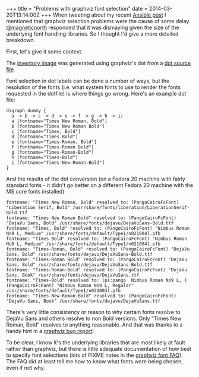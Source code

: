 +++
title = "Problems with graphviz font selection"
date = 2014-03-20T13:14:00Z
+++
When tweeting about my recent [Ansible post](/2014/03/17/ansible-layered-configuration-for-aws.html)
I mentioned that graphviz selection problems were the cause of some delay. [@magneticnorth](https://twitter.com/magneticnorth)
responded that it was dismaying given the size of the underlying font handling libraries. So I thought I'd give a more detailed
breakdown.

First, let's give it some context.

The [inventory image](/images/inventory.png) was generated using graphviz's dot from 
a [dot source file](https://github.com/willthames/willthames.github.io/blob/master/dot/inventory.dot).

Font selection in dot labels can be done a number of ways, but the resolution of the fonts (i.e. 
what system fonts to use to render the fonts requested in the dotfile) is where things go wrong. 
Here's an example dot file:
```
digraph dummy { 
  a -> b -> c -> d -> e -> f -> g -> h -> i;
  a [fontname="Times New Roman, Bold"]
  b [fontname="Times New Roman Bold"]
  c [fontname="Times, Bold"]
  d [fontname="Times Bold"]
  e [fontname="Times-Roman, Bold"]
  f [fontname="Times-Roman Bold"]
  g [fontname="Times-Roman-Bold"]
  h [fontname="Times-Bold"]
  i [fontname="Times-New-Roman-Bold"]
}
```

And the results of the dot conversion (on a Fedora 20 machine with fairly standard fonts - it didn't
go better on a different Fedora 20 machine with the MS core fonts installed):
```
fontname: "Times New Roman, Bold" resolved to: (PangoCairoFcFont) "Liberation Serif, Bold" /usr/share/fonts/liberation/LiberationSerif-Bold.ttf
fontname: "Times New Roman Bold" resolved to: (PangoCairoFcFont) "DejaVu Sans, Bold" /usr/share/fonts/dejavu/DejaVuSans-Bold.ttf
fontname: "Times, Bold" resolved to: (PangoCairoFcFont) "Nimbus Roman No9 L, Medium" /usr/share/fonts/default/Type1/n021004l.pfb
fontname: "Times Bold" resolved to: (PangoCairoFcFont) "Nimbus Roman No9 L, Medium" /usr/share/fonts/default/Type1/n021004l.pfb
fontname: "Times-Roman, Bold" resolved to: (PangoCairoFcFont) "DejaVu Sans, Bold" /usr/share/fonts/dejavu/DejaVuSans-Bold.ttf
fontname: "Times-Roman Bold" resolved to: (PangoCairoFcFont) "DejaVu Sans, Bold" /usr/share/fonts/dejavu/DejaVuSans-Bold.ttf
fontname: "Times-Roman-Bold" resolved to: (PangoCairoFcFont) "DejaVu Sans, Book" /usr/share/fonts/dejavu/DejaVuSans.ttf
fontname: "Times-Bold" resolved to: (ps:pango  Nimbus Roman No9 L, ) (PangoCairoFcFont) "Nimbus Roman No9 L, Regular" /usr/share/fonts/default/Type1/n021003l.pfb
fontname: "Times-New-Roman-Bold" resolved to: (PangoCairoFcFont) "DejaVu Sans, Book" /usr/share/fonts/dejavu/DejaVuSans.ttf
```

There's very little consistency or reason to why certain fonts resolve to DejaVu Sans and others resolve to non Bold versions.
Only "Times New Roman, Bold" resolves to anything reasonable. And that was thanks to a handy hint in a 
[graphviz bug report](http://www.graphviz.org/bugs/b1304.html)!

To be clear, I know it's the underlying libraries that are most likely at fault rather than graphviz, but there is little
adequate documentation of how best to specify font selections (lots of FIXME notes in the [graphviz font FAQ](http://www.graphviz.org/doc/fontfaq.txt)). 
The FAQ did at least tell me how to know what fonts were being chosen, even if not why. 


